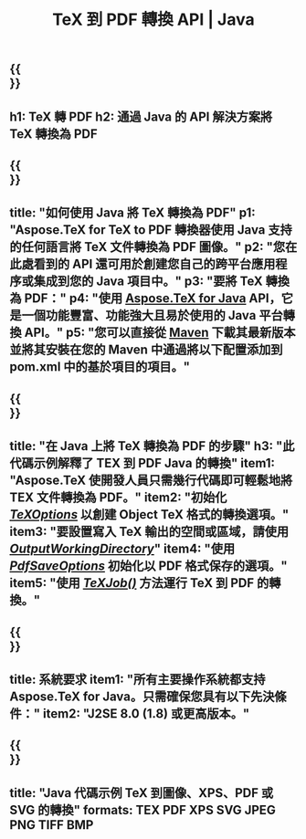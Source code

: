 ﻿---
translation: true
template: /_templates/_conversion-child-java.md
title: TeX 到 PDF 轉換 API | Java
description: TeX 到 PDF 的轉換功能。將此本地 Java 庫集成到您的項目中，或使用跨平台應用程序將 TeX 轉換為 PDF。
keywords: tex to pdf api jpeg, tex2pdf 整合
url: /java/conversion/tex-to-pdf/
family: tex
platformtag: java
feature: conversion
informat: TEX
outformat: PDF
otherformats: BMP PNG JPEG TIFF XPS SVG
---


{{<section banner>}}
---
h1: TeX 轉 PDF
h2: 通過 Java 的 API 解決方案將 TeX 轉換為 PDF
---

{{<section overview>}}
---
title: "如何使用 Java 將 TeX 轉換為 PDF"
p1: "Aspose.TeX for TeX to PDF 轉換器使用 Java 支持的任何語言將 TeX 文件轉換為 PDF 圖像。"
p2: "您在此處看到的 API 還可用於創建您自己的跨平台應用程序或集成到您的 Java 項目中。"
p3: "要將 TeX 轉換為 PDF："
p4: "使用 [Aspose.TeX for Java](https://products.aspose.com/tex/java) API，它是一個功能豐富、功能強大且易於使用的 Java 平台轉換 API。"
p5: "您可以直接從 [Maven](https://repository.aspose.com/webapp/#/artifacts/browse/tree/General/repo/com/aspose/aspose-tex) 下載其最新版本並將其安裝在您的 Maven 中通過將以下配置添加到 pom.xml 中的基於項目的項目。"
---

{{<section feature1>}}
---
title: "在 Java 上將 TeX 轉換為 PDF 的步驟"
h3: "此代碼示例解釋了 TEX 到 PDF Java 的轉換"
item1: "Aspose.TeX 使開發人員只需幾行代碼即可輕鬆地將 TEX 文件轉換為 PDF。"
item2: "初始化 [*TeXOptions*](https://reference.aspose.com/tex/java/com.aspose.tex/TeXOptions) 以創建 Object TeX 格式的轉換選項。"
item3: "要設置寫入 TeX 輸出的空間或區域，請使用 [*OutputWorkingDirectory*](https://reference.aspose.com/tex/java/com.aspose.tex/TeXOptions#getOutputWorkingDirectory--)"
item4: "使用 [*PdfSaveOptions*](https://reference.aspose.com/tex/java/com.aspose.tex.rendering/PdfSaveOptions) 初始化以 PDF 格式保存的選項。"
item5: "使用 [*TeXJob()*](https://reference.aspose.com/tex/java/com.aspose.tex/TeXJob) 方法運行 TeX 到 PDF 的轉換。"
---

{{<section feature2>}}
---
title: 系統要求
item1: "所有主要操作系統都支持 Aspose.TeX for Java。只需確保您具有以下先決條件："
item2: "J2SE 8.0 (1.8) 或更高版本。"
---

{{<section widget>}}
---
title: "Java 代碼示例 TeX 到圖像、XPS、PDF 或 SVG 的轉換"
formats: TEX PDF XPS SVG JPEG PNG TIFF BMP
---